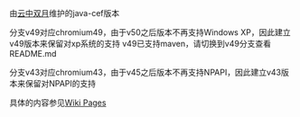 由[云中双月](http://cnblogs.com/johness)维护的java-cef版本

分支v49对应chromium49，由于v50之后版本不再支持Windows XP，因此建立v49版本来保留对xp系统的支持
v49已支持maven，请切换到v49分支查看README.md

分支v43对应chromium43，由于v45之后版本不再支持NPAPI，因此建立v43版本来保留对NPAPI的支持

具体的内容参见[Wiki Pages](https://bitbucket.org/Johness/java-cef/wiki/Home)